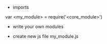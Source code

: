 
* imports

var <my_module> = require('<core_module>')

* write your own modules

- create new js file my_module.js 
